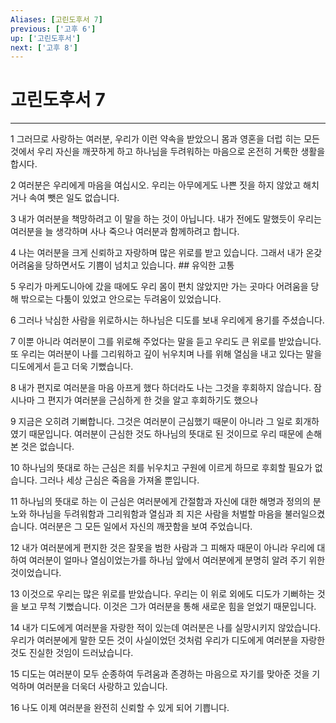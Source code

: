 ```yaml
---
Aliases: [고린도후서 7]
previous: ['고후 6']
up: ['고린도후서']
next: ['고후 8']
---
```

# 고린도후서 7

***


1 그러므로 사랑하는 여러분, 우리가 이런 약속을 받았으니 몸과 영혼을 더럽 히는 모든 것에서 우리 자신을 깨끗하게 하고 하나님을 두려워하는 마음으로 온전히 거룩한 생활을 합시다. 

2 여러분은 우리에게 마음을 여십시오. 우리는 아무에게도 나쁜 짓을 하지 않았고 해치거나 속여 뺏은 일도 없습니다. 

3 내가 여러분을 책망하려고 이 말을 하는 것이 아닙니다. 내가 전에도 말했듯이 우리는 여러분을 늘 생각하며 사나 죽으나 여러분과 함께하려고 합니다. 

4 나는 여러분을 크게 신뢰하고 자랑하며 많은 위로를 받고 있습니다. 그래서 내가 온갖 어려움을 당하면서도 기쁨이 넘치고 있습니다. ## 유익한 고통 

5 우리가 마케도니아에 갔을 때에도 우리 몸이 편치 않았지만 가는 곳마다 어려움을 당해 밖으로는 다툼이 있었고 안으로는 두려움이 있었습니다. 

6 그러나 낙심한 사람을 위로하시는 하나님은 디도를 보내 우리에게 용기를 주셨습니다. 

7 이뿐 아니라 여러분이 그를 위로해 주었다는 말을 듣고 우리도 큰 위로를 받았습니다. 또 우리는 여러분이 나를 그리워하고 깊이 뉘우치며 나를 위해 열심을 내고 있다는 말을 디도에게서 듣고 더욱 기뻤습니다. 

8 내가 편지로 여러분을 마음 아프게 했다 하더라도 나는 그것을 후회하지 않습니다. 잠시나마 그 편지가 여러분을 근심하게 한 것을 알고 후회하기도 했으나 

9 지금은 오히려 기뻐합니다. 그것은 여러분이 근심했기 때문이 아니라 그 일로 회개하였기 때문입니다. 여러분이 근심한 것도 하나님의 뜻대로 된 것이므로 우리 때문에 손해 본 것은 없습니다. 

10 하나님의 뜻대로 하는 근심은 죄를 뉘우치고 구원에 이르게 하므로 후회할 필요가 없습니다. 그러나 세상 근심은 죽음을 가져올 뿐입니다. 

11 하나님의 뜻대로 하는 이 근심은 여러분에게 간절함과 자신에 대한 해명과 정의의 분노와 하나님을 두려워함과 그리워함과 열심과 죄 지은 사람을 처벌할 마음을 불러일으켰습니다. 여러분은 그 모든 일에서 자신의 깨끗함을 보여 주었습니다. 

12 내가 여러분에게 편지한 것은 잘못을 범한 사람과 그 피해자 때문이 아니라 우리에 대하여 여러분이 얼마나 열심이었는가를 하나님 앞에서 여러분에게 분명히 알려 주기 위한 것이었습니다. 

13 이것으로 우리는 많은 위로를 받았습니다. 우리는 이 위로 외에도 디도가 기뻐하는 것을 보고 무척 기뻤습니다. 이것은 그가 여러분을 통해 새로운 힘을 얻었기 때문입니다. 

14 내가 디도에게 여러분을 자랑한 적이 있는데 여러분은 나를 실망시키지 않았습니다. 우리가 여러분에게 말한 모든 것이 사실이었던 것처럼 우리가 디도에게 여러분을 자랑한 것도 진실한 것임이 드러났습니다. 

15 디도는 여러분이 모두 순종하여 두려움과 존경하는 마음으로 자기를 맞아준 것을 기억하며 여러분을 더욱더 사랑하고 있습니다. 

16 나도 이제 여러분을 완전히 신뢰할 수 있게 되어 기쁩니다.

